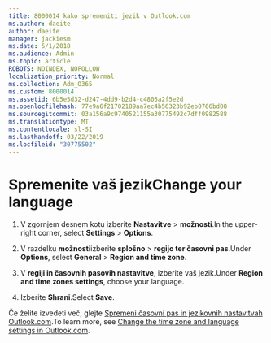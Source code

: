 ```yaml
---
title: 8000014 kako spremeniti jezik v Outlook.com
ms.author: daeite
author: daeite
manager: jackiesm
ms.date: 5/1/2018
ms.audience: Admin
ms.topic: article
ROBOTS: NOINDEX, NOFOLLOW
localization_priority: Normal
ms.collection: Adm_O365
ms.custom: 8000014
ms.assetid: 6b5e5d32-d247-4dd9-b2d4-c4805a2f5e2d
ms.openlocfilehash: 77e9a6f21702189aa7ec4b56323b92eb0766bd08
ms.sourcegitcommit: 03a156a9c9740521155a30775492c7dff0982588
ms.translationtype: MT
ms.contentlocale: sl-SI
ms.lasthandoff: 03/22/2019
ms.locfileid: "30775502"
---
```

# <a name="change-your-language"></a><span data-ttu-id="f6c22-102">Spremenite vaš jezik</span><span class="sxs-lookup"><span data-stu-id="f6c22-102">Change your language</span></span>

1. <span data-ttu-id="f6c22-103">V zgornjem desnem kotu izberite **Nastavitve** \> **možnosti**.</span><span class="sxs-lookup"><span data-stu-id="f6c22-103">In the upper-right corner, select **Settings** \> **Options**.</span></span>
    
2. <span data-ttu-id="f6c22-104">V razdelku **možnosti**izberite **splošno** \> **regijo ter časovni pas**.</span><span class="sxs-lookup"><span data-stu-id="f6c22-104">Under **Options**, select **General** \> **Region and time zone**.</span></span>
    
3. <span data-ttu-id="f6c22-105">V **regiji in časovnih pasovih nastavitve**, izberite vaš jezik.</span><span class="sxs-lookup"><span data-stu-id="f6c22-105">Under **Region and time zones settings**, choose your language.</span></span>
    
4. <span data-ttu-id="f6c22-106">Izberite **Shrani**.</span><span class="sxs-lookup"><span data-stu-id="f6c22-106">Select **Save**.</span></span>
    
<span data-ttu-id="f6c22-107">Če želite izvedeti več, glejte [Spremeni časovni pas in jezikovnih nastavitvah Outlook.com](https://go.microsoft.com/fwlink/p/?linkid=873132).</span><span class="sxs-lookup"><span data-stu-id="f6c22-107">To learn more, see [Change the time zone and language settings in Outlook.com](https://go.microsoft.com/fwlink/p/?linkid=873132).</span></span>
  

